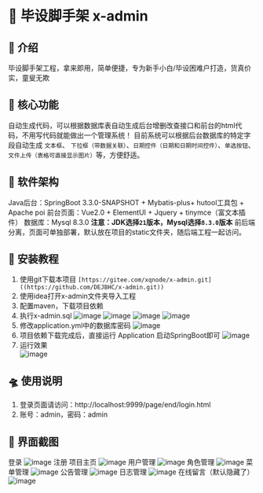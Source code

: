 # 🚀 毕设脚手架 x-admin
## 🛫 介绍
毕设脚手架工程，拿来即用，简单便捷，专为新手小白/毕设困难户打造，货真价实，童叟无欺
## 👑 核心功能
自动生成代码，可以根据数据库表自动生成后台增删改查接口和前台的html代码，不用写代码就能做出一个管理系统！
目前系统可以根据后台数据库的特定字段自动生成 `文本框`、 `下拉框（带数据关联）`、`日期控件（日期和日期时间控件）`、`单选按钮`、`文件上传（表格可直接显示图片）`等，方便舒适。
## 🚂 软件架构
Java后台：SpringBoot 3.3.0-SNAPSHOT + Mybatis-plus+ hutool工具包 + Apache poi
前台页面：Vue2.0 + ElementUI + Jquery + tinymce（富文本插件）
数据库：Mysql 8.3.0
**注意：JDK选择`21`版本，Mysql选择`8.3.0`版本**
前后端分离，页面可单独部署，默认放在项目的static文件夹，随后端工程一起访问。
## 🚁 安装教程
1. 使用git下载本项目
    `[https://gitee.com/xqnode/x-admin.git]((https://github.com/DEJBHC/x-admin.git))`
2. 使用idea打开x-admin文件夹导入工程
3. 配置maven，下载项目依赖   
4. 执行x-admin.sql
   ![image](https://github.com/DEJBHC/x-admin/assets/92491404/fbec6962-ff04-44d4-ba84-bb191c8b2fc0)
   ![image](https://github.com/DEJBHC/x-admin/assets/92491404/a964ce86-d6a6-42c0-b0ce-cd01182a490d)
   ![image](https://github.com/DEJBHC/x-admin/assets/92491404/98e5b1bb-e7cc-45ce-a9d1-55f187077f55)
   ![image](https://github.com/DEJBHC/x-admin/assets/92491404/e0518234-e1f1-421b-9d2a-49d640af59ea)
6. 修改application.yml中的数据库密码
   ![image](https://github.com/DEJBHC/x-admin/assets/92491404/0dc7d198-9693-492b-8300-274a9f85c6a3)   
7. 项目依赖下载完成后，直接运行 Application 启动SpringBoot即可
   ![image](https://github.com/DEJBHC/x-admin/assets/92491404/43adb6be-31c6-40f9-84ba-5f562214f9c1)   
8. 运行效果   
   ![image](https://github.com/DEJBHC/x-admin/assets/92491404/f242f89e-b6de-48a2-9a11-2db4b721089e)
## 🛸 使用说明
1. 登录页面请访问：http://localhost:9999/page/end/login.html
2. 账号：admin，密码：admin
## 🎨 界面截图
登录
![image](https://github.com/DEJBHC/x-admin/assets/92491404/ab50d4c0-149a-47db-9600-05d2a551d030)
注册
项目主页
![image](https://github.com/DEJBHC/x-admin/assets/92491404/13134f60-e22c-4964-8205-e85e22faddcc)
用户管理
![image](https://github.com/DEJBHC/x-admin/assets/92491404/59a69de7-b31c-45e5-b05d-08842885e769)
角色管理
![image](https://github.com/DEJBHC/x-admin/assets/92491404/7c586d27-d2a5-48b6-a866-3248df3853c3)
菜单管理
![image](https://github.com/DEJBHC/x-admin/assets/92491404/c4fb245f-6c81-4282-a2ef-7c8c20357334)
公告管理
![image](https://github.com/DEJBHC/x-admin/assets/92491404/619afa36-8328-4acb-a17b-a53eed60882a)
日志管理
![image](https://github.com/DEJBHC/x-admin/assets/92491404/9f6f3bd0-340b-41d6-a84b-6bbdc1340761)
在线留言（默认隐藏了）
![image](https://github.com/DEJBHC/x-admin/assets/92491404/7c5989a4-a3bf-4525-af96-01cd623f29e2)
